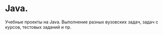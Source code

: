 <h1>Java. </h1>
<p>Учебные проекты на Java. Выполнение разных вузовских задач, задач с курсов, тестовых заданий и пр.</p>